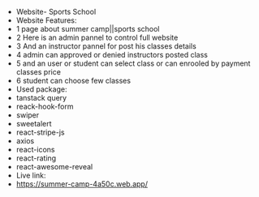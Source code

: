- Website- Sports School
- Website Features:
- 1 page about summer camp||sports school
- 2 Here is an admin pannel to control full website
- 3 And an instructor pannel for post his classes details
- 4 admin can approved or denied instructors posted class
- 5 and an user or student can select class or can enrooled by payment classes price
- 6 student can choose few classes
- Used package:
- tanstack query
- reack-hook-form
- swiper
- sweetalert
- react-stripe-js
- axios
- react-icons
- react-rating
- react-awesome-reveal
-  Live link: 
- https://summer-camp-4a50c.web.app/
